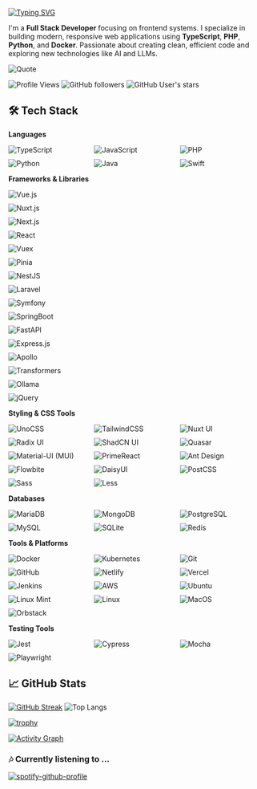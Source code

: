 [![Typing SVG](https://readme-typing-svg.demolab.com?font=Fira+Code&weight=100&size=22&letterSpacing=tight&duration=4500&pause=900&color=0090FF&vCenter=true&random=true&width=435&lines=Full-stack+pro%2C+front+to+back.;Clean+code%2C+scalable+solutions.;Intuitive+designs%2C+user-focused.;Always+learning%2C+always+coding.;Coding+Since+'16)](https://git.io/typing-svg)

I'm a **Full Stack Developer** focusing on frontend systems. I specialize in building modern, responsive web applications using **TypeScript**, **PHP**, **Python**, and **Docker**. Passionate about creating clean, efficient code and exploring new technologies like AI and LLMs.

![Quote](https://github-readme-quotes-bay.vercel.app/quote?quoteCategory=programming&font=Architect&theme=react)


![Profile Views](https://komarev.com/ghpvc/?username=lafllamme&base=463000&color=CB1D63)
![GitHub followers](https://img.shields.io/github/followers/lafllamme?style=social)
![GitHub User's stars](https://img.shields.io/github/stars/lafllamme?style=social)

## 🛠 Tech Stack

**Languages**

<div style="display: grid; grid-template-columns: repeat(auto-fit, minmax(150px, 1fr)); gap: 10px;">
  <img src="https://img.shields.io/badge/-TypeScript-3178C6?style=flat&logo=typescript&logoColor=white" alt="TypeScript">
  <img src="https://img.shields.io/badge/-JavaScript-F7DF1E?style=flat&logo=javascript&logoColor=black" alt="JavaScript">
  <img src="https://img.shields.io/badge/-PHP-777BB4?style=flat&logo=php&logoColor=white" alt="PHP">
  <img src="https://img.shields.io/badge/-Python-3776AB?style=flat&logo=python&logoColor=white" alt="Python">
  <img src="https://img.shields.io/badge/-Java-007396?style=flat&logo=java&logoColor=white" alt="Java">
  <img src="https://img.shields.io/badge/-Swift-FA7343?style=flat&logo=swift&logoColor=white" alt="Swift">
</div>

**Frameworks & Libraries**

<div style="display: grid; grid-template-columns: repeat(auto-fit, minmax(150px, 1r)); gap: 10px;">
  <img src="https://img.shields.io/badge/-Vue.js-4FC08D?style=flat&logo=vue.js&logoColor=white" alt="Vue.js">
  <img src="https://img.shields.io/badge/-Nuxt.js-00C58E?style=flat&logo=nuxt.js&logoColor=white" alt="Nuxt.js">
  <img src="https://img.shields.io/badge/-Next.js-000000?style=flat&logo=next.js&logoColor=white" alt="Next.js">
  <img src="https://img.shields.io/badge/-React-61DAFB?style=flat&logo=react&logoColor=black" alt="React">
  <img src="https://img.shields.io/badge/-Vuex-4FC08D?style=flat&logo=vue.js&logoColor=white" alt="Vuex">    
  <img src="https://img.shields.io/badge/-Pinia-FFD700?style=flat&logo=pinia&logoColor=black" alt="Pinia">
  <img src="https://img.shields.io/badge/-NestJS-E0234E?style=flat&logo=nestjs&logoColor=white" alt="NestJS">
  <img src="https://img.shields.io/badge/-Laravel-FF2D20?style=flat&logo=laravel&logoColor=white" alt="Laravel">
  <img src="https://img.shields.io/badge/-Symfony-000000?style=flat&logo=symfony&logoColor=white" alt="Symfony">
  <img src="https://img.shields.io/badge/-SpringBoot-6DB33F?style=flat&logo=springboot&logoColor=white" alt="SpringBoot">
  <img src="https://img.shields.io/badge/-FastAPI-009688?style=flat&logo=fastapi&logoColor=white" alt="FastAPI">
  <img src="https://img.shields.io/badge/-Express.js-000000?style=flat&logo=express&logoColor=white" alt="Express.js">
  <img src="https://img.shields.io/badge/-Apollo-311C87?style=flat&logo=apollographql&logoColor=white" alt="Apollo">
  <img src="https://img.shields.io/badge/-Transformers-FF6F00?style=flat&logo=huggingface&logoColor=white" alt="Transformers">
  <img src="https://img.shields.io/badge/-Ollama-2C2D72?style=flat&logoColor=white" alt="Ollama">
  <img src="https://img.shields.io/badge/-jQuery-0769AD?style=flat&logo=jquery&logoColor=white" alt="jQuery">
</div>

**Styling & CSS Tools**

<div style="display: grid; grid-template-columns: repeat(auto-fit, minmax(150px, 1fr)); gap: 10px;">
  <img src="https://img.shields.io/badge/-UnoCSS-5C9DFF?style=flat&logo=css3&logoColor=white" alt="UnoCSS">
  <img src="https://img.shields.io/badge/-TailwindCSS-06B6D4?style=flat&logo=tailwindcss&logoColor=white" alt="TailwindCSS">
    <img src="https://img.shields.io/badge/-Nuxt%20UI-00DC82?style=flat&logo=nuxtdotjs&logoColor=white" alt="Nuxt UI">
  <img src="https://img.shields.io/badge/-Radix%20UI-805AD5?style=flat&logo=radix&logoColor=white" alt="Radix UI">
  <img src="https://img.shields.io/badge/-ShadCN/UI-101010?style=flat&logo=tailwindcss&logoColor=38BDF8" alt="ShadCN UI">
  <img src="https://img.shields.io/badge/-Quasar-1976D2?style=flat&logo=quasar&logoColor=white" alt="Quasar">
  <img src="https://img.shields.io/badge/-Material%20UI-007FFF?style=flat&logo=mui&logoColor=white" alt="Material-UI (MUI)">
  <img src="https://img.shields.io/badge/-PrimeReact-689F38?style=flat&logo=prime&logoColor=white" alt="PrimeReact">
  <img src="https://img.shields.io/badge/-Ant%20Design-0170FE?style=flat&logo=antdesign&logoColor=white" alt="Ant Design">
  <img src="https://img.shields.io/badge/-Flowbite-09F?style=flat&logo=flowbite&logoColor=white" alt="Flowbite">
  <img src="https://img.shields.io/badge/-DaisyUI-5A45FF?style=flat&logo=daisyui&logoColor=white" alt="DaisyUI">
  <img src="https://img.shields.io/badge/-PostCSS-DD3A0A?style=flat&logo=postcss&logoColor=white" alt="PostCSS">
  <img src="https://img.shields.io/badge/-Sass-CC6699?style=flat&logo=sass&logoColor=white" alt="Sass">
  <img src="https://img.shields.io/badge/-Less-1D365D?style=flat&logo=less&logoColor=white" alt="Less">
</div>

**Databases**

<div style="display: grid; grid-template-columns: repeat(auto-fit, minmax(150px, 1fr)); gap: 10px;">
  <img src="https://img.shields.io/badge/-MariaDB-003545?style=flat&logo=mariadb&logoColor=white" alt="MariaDB">
  <img src="https://img.shields.io/badge/-MongoDB-47A248?style=flat&logo=mongodb&logoColor=white" alt="MongoDB">
  <img src="https://img.shields.io/badge/-PostgreSQL-336791?style=flat&logo=postgresql&logoColor=white" alt="PostgreSQL">
  <img src="https://img.shields.io/badge/-MySQL-4479A1?style=flat&logo=mysql&logoColor=white" alt="MySQL">
  <img src="https://img.shields.io/badge/-SQLite-003B57?style=flat&logo=sqlite&logoColor=white" alt="SQLite">
  <img src="https://img.shields.io/badge/-Redis-DC382D?style=flat&logo=redis&logoColor=white" alt="Redis">
</div>

**Tools & Platforms**

<div style="display: grid; grid-template-columns: repeat(auto-fit, minmax(150px, 1fr)); gap: 10px;">
  <img src="https://img.shields.io/badge/-Docker-2496ED?style=flat&logo=docker&logoColor=white" alt="Docker">
  <img src="https://img.shields.io/badge/-Kubernetes-326CE5?style=flat&logo=kubernetes&logoColor=white" alt="Kubernetes">
  <img src="https://img.shields.io/badge/-Git-F05032?style=flat&logo=git&logoColor=white" alt="Git">
  <img src="https://img.shields.io/badge/-GitHub-181717?style=flat&logo=github&logoColor=white" alt="GitHub">
  <img src="https://img.shields.io/badge/-Netlify-00C7B7?style=flat&logo=netlify&logoColor=white" alt="Netlify">
  <img src="https://img.shields.io/badge/-Vercel-000000?style=flat&logo=vercel&logoColor=white" alt="Vercel">
  <img src="https://img.shields.io/badge/-Jenkins-D24939?style=flat&logo=jenkins&logoColor=white" alt="Jenkins">
  <img src="https://img.shields.io/badge/-AWS-232F3E?style=flat&logo=amazon-aws&logoColor=white" alt="AWS">
  <img src="https://img.shields.io/badge/-Ubuntu-E95420?style=flat&logo=ubuntu&logoColor=white" alt="Ubuntu">
  <img src="https://img.shields.io/badge/-Linux%20Mint-87CF3E?style=flat&logo=linuxmint&logoColor=white" alt="Linux Mint">
  <img src="https://img.shields.io/badge/-Linux-FCC624?style=flat&logo=linux&logoColor=black" alt="Linux">
  <img src="https://img.shields.io/badge/-MacOS-000000?style=flat&logo=apple&logoColor=white" alt="MacOS">
  <img src="https://img.shields.io/badge/-Orbstack-48A9A6?style=flat" alt="Orbstack">
</div>

**Testing Tools**

<div style="display: grid; grid-template-columns: repeat(auto-fit, minmax(150px, 1fr)); gap: 10px;">
  <img src="https://img.shields.io/badge/-Jest-C21325?style=flat&logo=jest&logoColor=white" alt="Jest">
  <img src="https://img.shields.io/badge/-Cypress-17202C?style=flat&logo=cypress&logoColor=white" alt="Cypress">
  <img src="https://img.shields.io/badge/-Mocha-8D6748?style=flat&logo=mocha&logoColor=white" alt="Mocha">
  <img src="https://img.shields.io/badge/-Playwright-45BA9D?style=flat" alt="Playwright">
</div>


## 📈 GitHub Stats

[![GitHub Streak](https://github-readme-streak-stats.herokuapp.com/?user=lafllamme)](https://git.io/streak-stats)
![Top Langs](https://github-readme-stats.vercel.app/api/top-langs/?username=lafllamme&layout=donut&hide_border=true&bg_color=00000000&theme=tokyonight&langs_count=5&custom_title=Top%20Languages)


[![trophy](https://github-profile-trophy.vercel.app/?username=lafllamme&row=3&column=3&margin-w=15&margin-h=15&no-bg=true&theme=onedark&no-frame=true
)](https://github.com/ryo-ma/github-profile-trophy)

[![Activity Graph](https://github-readme-activity-graph.vercel.app/graph?username=lafllamme&bg_color=343232&color=ffffff&line=00ffcc&point=14081c&area=true&hide_border=true)](https://github.com/ashutosh00710/github-readme-activity-graph)

### 🎶 Currently listening to ...
[![spotify-github-profile](https://spotify-github-profile.kittinanx.com/api/view?uid=flamme737&cover_image=true&theme=novatorem&show_offline=false&background_color=121212&interchange=false&bar_color=3385a9&bar_color_cover=true)](https://spotify-github-profile.kittinanx.com/api/view?uid=flamme737&redirect=true)

